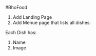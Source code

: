 #BhoFood

1. Add Landing Page
2. Add Menue page that lists all dishes.


Each Dish has: 
1. Name 
2. Image

